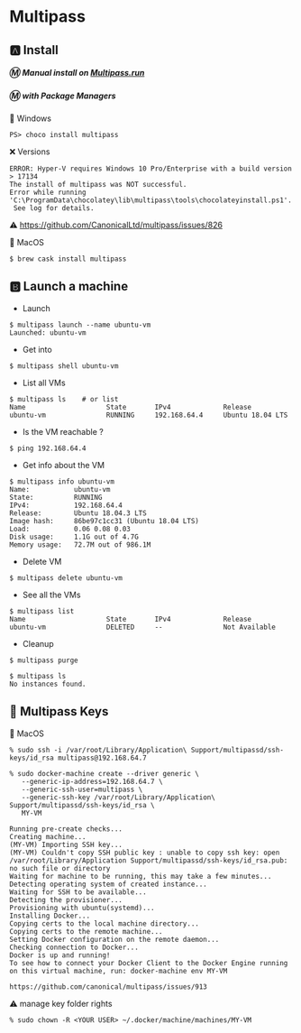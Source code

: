 # Multipass

## :a: Install 

##### :m:  Manual install on [Multipass.run](https://multipass.run)

##### :m: with Package Managers

:pushpin: Windows

```
PS> choco install multipass
```


:x: Versions 

```
ERROR: Hyper-V requires Windows 10 Pro/Enterprise with a build version > 17134
The install of multipass was NOT successful.
Error while running 'C:\ProgramData\chocolatey\lib\multipass\tools\chocolateyinstall.ps1'.
 See log for details.
```

:warning: https://github.com/CanonicalLtd/multipass/issues/826

:pushpin: MacOS

```
$ brew cask install multipass
```

## :b: Launch a machine

* Launch

```
$ multipass launch --name ubuntu-vm
Launched: ubuntu-vm  
```

* Get into

```
$ multipass shell ubuntu-vm                                
```

* List all VMs

```
$ multipass ls    # or list
Name                    State       IPv4             Release
ubuntu-vm               RUNNING     192.168.64.4     Ubuntu 18.04 LTS
```

* Is the VM reachable ?

```
$ ping 192.168.64.4
```

* Get info about the VM

```
$ multipass info ubuntu-vm
Name:           ubuntu-vm
State:          RUNNING
IPv4:           192.168.64.4
Release:        Ubuntu 18.04.3 LTS
Image hash:     86be97c1cc31 (Ubuntu 18.04 LTS)
Load:           0.06 0.08 0.03
Disk usage:     1.1G out of 4.7G
Memory usage:   72.7M out of 986.1M
```

* Delete VM

```
$ multipass delete ubuntu-vm
```

* See all the VMs

```
$ multipass list
Name                    State       IPv4             Release
ubuntu-vm               DELETED     --               Not Available
```

* Cleanup

```
$ multipass purge
```

```
$ multipass ls
No instances found.
```

## :key: Multipass Keys

:apple: MacOS

```
% sudo ssh -i /var/root/Library/Application\ Support/multipassd/ssh-keys/id_rsa multipass@192.168.64.7
```

```
% sudo docker-machine create --driver generic \
   --generic-ip-address=192.168.64.7 \
   --generic-ssh-user=multipass \
   --generic-ssh-key /var/root/Library/Application\ Support/multipassd/ssh-keys/id_rsa \
   MY-VM

Running pre-create checks...
Creating machine...
(MY-VM) Importing SSH key...
(MY-VM) Couldn't copy SSH public key : unable to copy ssh key: open /var/root/Library/Application Support/multipassd/ssh-keys/id_rsa.pub: no such file or directory
Waiting for machine to be running, this may take a few minutes...
Detecting operating system of created instance...
Waiting for SSH to be available...
Detecting the provisioner...
Provisioning with ubuntu(systemd)...
Installing Docker...
Copying certs to the local machine directory...
Copying certs to the remote machine...
Setting Docker configuration on the remote daemon...
Checking connection to Docker...
Docker is up and running!
To see how to connect your Docker Client to the Docker Engine running on this virtual machine, run: docker-machine env MY-VM

https://github.com/canonical/multipass/issues/913
```

:warning: manage key folder rights

```
% sudo chown -R <YOUR USER> ~/.docker/machine/machines/MY-VM
```
